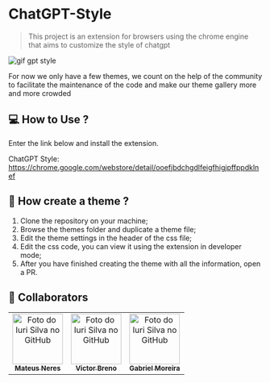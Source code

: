 
# ChatGPT-Style
> This project is an extension for browsers using the chrome engine that aims to customize the style of chatgpt

<img src="https://i.imgur.com/M2ve19T.gif" style="max-width=300px" alt="gif gpt style">

For now we only have a few themes, we count on the help of the community to facilitate the maintenance of the code and make our theme gallery more and more crowded

## 💻 How to Use ?

Enter the link below and install the extension.

ChatGPT Style: https://chrome.google.com/webstore/detail/ooefjbdchgdlfeigfhigjpffppdklnef

## 🚀 How create a theme ?

1. Clone the repository on your machine;
2. Browse the themes folder and duplicate a theme file;
3. Edit the theme settings in the header of the css file;
4. Edit the css code, you can view it using the extension in developer mode;
5. After you have finished creating the theme with all the information, open a PR.

## 🤝 Collaborators

<table>
  <tr>
    <td align="center">
      <a href="https://github.com/mateusneresrb">
        <img src="https://avatars.githubusercontent.com/u/52140952?v=4" width="100px;" alt="Foto do Iuri Silva no GitHub"/><br>
        <sub>
          <b>Mateus Neres</b>
        </sub>
      </a>
    </td>
        <td align="center">
      <a href="https://github.com/VictorBren0">
        <img src="https://avatars.githubusercontent.com/u/87786280?&v=4" width="100px;" alt="Foto do Iuri Silva no GitHub"/><br>
        <sub>
          <b>Victor Breno</b>
        </sub>
      </a>
    </td>
        <td align="center">
      <a href="https://github.com/GabrielMoreiradeSouza">
        <img src="https://avatars.githubusercontent.com/u/120267591?&v=4" width="100px;" alt="Foto do Iuri Silva no GitHub"/><br>
        <sub>
          <b>Gabriel Moreira</b>
        </sub>
      </a>
    </td>
  </tr>
</table>
